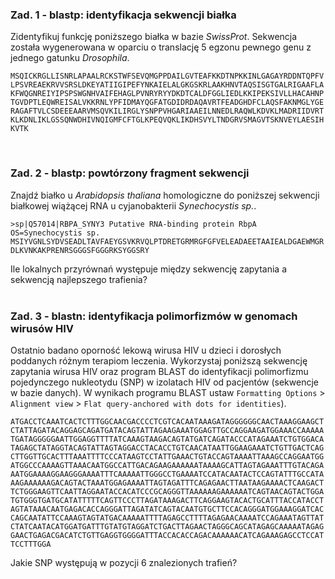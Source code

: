### Zad. 1 - blastp: identyfikacja sekwencji białka
Zidentyfikuj funkcję poniższego białka w bazie *SwissProt*. Sekwencja została wygenerowana w oparciu o translację 5 egzonu pewnego genu z jednego gatunku *Drosophila*.

```
MSQICKRGLLISNRLAPAALRCKSTWFSEVQMGPPDAILGVTEAFKKDTNPKKINLGAGAYRDDNTQPFV
LPSVREAEKRVVSRSLDKEYATIIGIPEFYNKAIELALGKGSKRLAAKHNVTAQSISGTGALRIGAAFLA
KFWQGNREIYIPSPSWGNHVAIFEHAGLPVNRYRYYDKDTCALDFGGLIEDLKKIPEKSIVLLHACAHNP
TGVDPTLEQWREISALVKKRNLYPFIDMAYQGFATGDIDRDAQAVRTFEADGHDFCLAQSFAKNMGLYGE
RAGAFTVLCSDEEEAARVMSQVKILIRGLYSNPPVHGARIAAEILNNEDLRAQWLKDVKLMADRIIDVRT
KLKDNLIKLGSSQNWDHIVNQIGMFCFTGLKPEQVQKLIKDHSVYLTNDGRVSMAGVTSKNVEYLAESIH
KVTK
```
<br/>

### Zad. 2 - blastp: powtórzony fragment sekwencji
Znajdź białko u *Arabidopsis thaliana* homologiczne do poniższej sekwencji białkowej wiążącej RNA u cyjanobakterii *Synechocystis sp.*.

```
>sp|Q57014|RBPA_SYNY3 Putative RNA-binding protein RbpA OS=Synechocystis sp.
MSIYVGNLSYDVSEADLTAVFAEYGSVKRVQLPTDRETGRMRGFGFVELEADAEETAAIEALDGAEWMGR
DLKVNKAKPRENRSGGGSFGGGRKSYGGSRY
```

Ile lokalnych przyrównań występuje między sekwencję zapytania a sekwencją najlepszego trafienia?
<br/><br/>

### Zad. 3 - blastn: identyfikacja polimorfizmów w genomach wirusów HIV
Ostatnio badano oporność lekową wirusa HIV u dzieci i dorosłych poddanych różnym terapiom leczenia. Wykorzystaj poniższą sekwencję zapytania wirusa HIV oraz program BLAST do identyfikacji polimorfizmu pojedynczego nukleotydu (SNP) w izolatach HIV od pacjentów (sekwencje w bazie danych). W wynikach programu BLAST ustaw `Formatting Options` > `Alignment view` > `Flat query-anchored with dots for identities`).

```
ATGACCTCAAATCACTCTTTGGCAACGACCCCTCGTCACAATAAAGATAGGGGGGCAACTAAAGGAAGCT
CTATTAGATACAGGAGCAGATGATACAGTATTAGAAGAAATGGAGTTGCCAGGAAGATGGAAACCAAAAA
TGATAGGGGGAATTGGAGGTTTTATCAAAGTAAGACAGTATGATCAGATACCCATAGAAATCTGTGGACA
TAGAGCTATAGGTACAGTATTAGTAGGACCTACACCTGTCAACATAATTGGAAGAAATCTGTTGACTCAG
CTTGGTTGCACTTTAAATTTTCCCATAAGTCCTATTGAAACTGTACCAGTAAAATTAAAGCCAGGAATGG
ATGGCCCAAAAGTTAAACAATGGCCATTGACAGAAGAAAAAATAAAAGCATTAGTAGAAATTTGTACAGA
AATGGAAAAGGAAGGGAAAATTTCAAAAATTGGGCCTGAAAATCCATACAATACTCCAGTATTTGCCATA
AAGAAAAAAGACAGTACTAAATGGAGAAAATTAGTAGATTTCAGAGAACTTAATAAGAAAACTCAAGACT
TCTGGGAAGTTCAATTAGGAATACCACATCCCGCAGGGTTAAAAAAGAAAAAATCAGTAACAGTACTGGA
TGTGGGTGATGCATATTTTTCAGTTCCCTTAGATAAAGACTTCAGGAAGTACACTGCATTTACCATACCT
AGTATAAACAATGAGACACCAGGGATTAGATATCAGTACAATGTGCTTCCACAGGGATGGAAAGGATCAC
CAGCAATATTCCAAAGTAGTATGACAAAAATTTTAGAGCCTTTTAGAGAACAAAATCCAGAAATAGTTAT
CTATCAATACATGGATGATTTGTATGTAGGATCTGACTTAGAACTAGGGCAGCATAGAGCAAAAATAGAG
GAACTGAGACGACATCTGTTGAGGTGGGGATTTACCACACCAGACAAAAAACATCAGAAAGAGCCTCCAT
TCCTTTGGA
```

Jakie SNP występują w pozycji 6 znalezionych trafień?
<br/><br/>